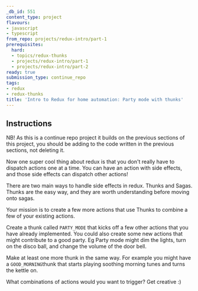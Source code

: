 ```yaml
---
_db_id: 551
content_type: project
flavours:
- javascript
- typescript
from_repo: projects/redux-intro/part-1
prerequisites:
  hard:
  - topics/redux-thunks
  - projects/redux-intro/part-1
  - projects/redux-intro/part-2
ready: true
submission_type: continue_repo
tags:
- redux
- redux-thunks
title: 'Intro to Redux for home automation: Party mode with thunks'
---
```


## Instructions

NB! As this is a continue repo project it builds on the previous sections of this project, you should be adding to the code written in the previous sections, not deleting it.

Now one super cool thing about redux is that you don't really have to dispatch actions one at a time. You can have an action with side effects, and those side effects can dispatch other actions!

There are two main ways to handle side effects in redux. Thunks and Sagas. Thunks are the easy way, and they are worth understanding before moving onto sagas.

Your mission is to create a few more actions that use Thunks to combine a few of your existing actions. 

Create a thunk called `PARTY_MODE` that kicks off a few other actions that you have already implemented. You could also create some new actions that might contribute to a good party. Eg Party mode might dim the lights, turn on the disco ball, and change the volume of the door bell.

Make at least one more thunk in the same way. For example you might have a `GOOD_MORNING`thunk that starts playing soothing morning tunes and turns the kettle on. 

What combinations of actions would you want to trigger? Get creative :)